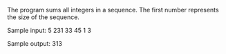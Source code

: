 The program sums all integers in a sequence. The first number represents the size of the sequence.

Sample input: 5 231 33 45 1 3

Sample output: 313
